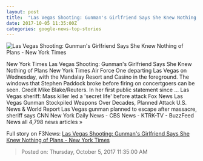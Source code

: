 ```yaml
---
layout: post
title:  "Las Vegas Shooting: Gunman's Girlfriend Says She Knew Nothing of Plans - New York Times"
date: 2017-10-05 11:35:00Z
categories: google-news-top-stories
---
```


![Las Vegas Shooting: Gunman's Girlfriend Says She Knew Nothing of Plans - New York Times](https://static01.nyt.com/images/2017/10/06/world/06vegas-live-1/06vegas-live-1-facebookJumbo.jpg)

New York Times Las Vegas Shooting: Gunman's Girlfriend Says She Knew Nothing of Plans New York Times Air Force One departing Las Vegas on Wednesday, with the Mandalay Resort and Casino in the foreground. The windows that Stephen Paddock broke before firing on concertgoers can be seen. Credit Mike Blake/Reuters. In her first public statement since ... Las Vegas sheriff: Mass killer led a 'secret life' before attack Fox News Las Vegas Gunman Stockpiled Weapons Over Decades, Planned Attack U.S. News & World Report Las Vegas gunman planned to escape after massacre, sheriff says CNN New York Daily News - CBS News - KTRK-TV - BuzzFeed News all 4,798 news articles »


Full story on F3News: [Las Vegas Shooting: Gunman's Girlfriend Says She Knew Nothing of Plans - New York Times](http://www.f3nws.com/n/3yZMbH)

> Posted on: Thursday, October 5, 2017 11:35:00 AM
